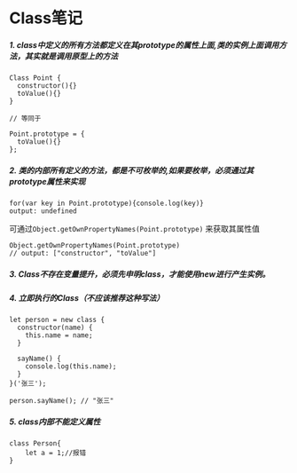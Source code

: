 # Class笔记
 
##### 1. class中定义的所有方法都定义在其prototype的属性上面,类的实例上面调用方法，其实就是调用原型上的方法

```
Class Point {
  constructor(){}
  toValue(){}
}

// 等同于

Point.prototype = {
  toValue(){}
};
```

##### 2. 类的内部所有定义的方法，都是不可枚举的,如果要枚举，必须通过其prototype属性来实现

```
for(var key in Point.prototype){console.log(key)}
output: undefined
```

可通过`Object.getOwnPropertyNames(Point.prototype)` 来获取其属性值

```
Object.getOwnPropertyNames(Point.prototype)
// output: ["constructor", "toValue"]
```

##### 3. Class不存在变量提升，必须先申明class，才能使用new进行产生实例。

##### 4. 立即执行的Class（不应该推荐这种写法）

```
let person = new class {
  constructor(name) {
    this.name = name;
  }

  sayName() {
    console.log(this.name);
  }
}('张三');

person.sayName(); // "张三"
```

##### 5. class内部不能定义属性

```
class Person{
    let a = 1;//报错
}
```